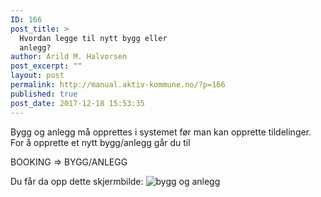 ```yaml
---
ID: 166
post_title: >
  Hvordan legge til nytt bygg eller
  anlegg?
author: Arild M. Halvorsen
post_excerpt: ""
layout: post
permalink: http://manual.aktiv-kommune.no/?p=166
published: true
post_date: 2017-12-18 15:53:35
---
```

Bygg og anlegg må opprettes i systemet før man kan opprette tildelinger. For å opprette et nytt bygg/anlegg går du til

BOOKING => BYGG/ANLEGG

Du får da opp dette skjermbilde: 
![bygg og anlegg](http://manual.aktiv-kommune.no/wp-content/uploads/2017/12/skjermbildebyggoganlegg-300x149.png)